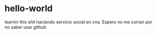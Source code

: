 # hello-world
learnin this shit
haciendo servicio social en cna. Espero no me corran por no saber usar github
